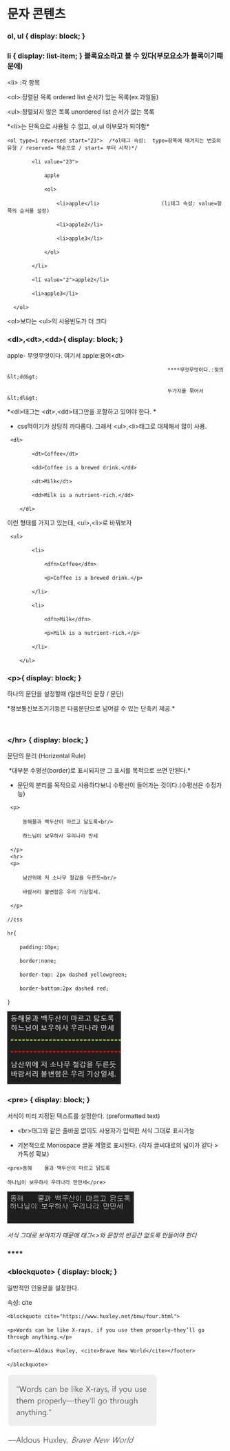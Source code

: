# 문자 콘텐츠

### **ol,** **ul** **{** **display: block; }**

###  **li** **{** **display: list-item; } 블록요소라고 볼 수 있다\(부모요소가 블록이기떄문에\)**

&lt;li&gt; :각 항목

&lt;ol&gt;:정렬된 목록 ordered list 순서가 있는 목록\(ex.과일들\)

&lt;ul&gt;:정렬되지 않은 목록 unordered list 순서가 없는 목록

 \*&lt;li&gt;는 단독으로 사용될 수 없고, ol,ul 이부모가 되야함\*

```markup
<ol type=i reversed start="23">  /*ol태그 속성:  type=항목에 매겨지는 번호의 유형 / reserved= 역순으로 / start= 부터 시작)*/

        <li value="23">                 

            apple

            <ol>

                <li>apple</li>                    (li태그 속성: value=항목의 순서를 설정)

                <li>apple2</li>

                <li>apple3</li>

            </ol>

        </li>

        <li value="2">apple2</li>

        <li>apple3</li>

  </ol>
```

&lt;ol&gt;보다는 &lt;ul&gt;의 사용빈도가 더 크다



### **&lt;dl&gt;**,&lt;dt&gt;,&lt;dd&gt;**{** **display: block; }**

apple- 무엇무엇이다. 여기서      apple:용어&lt;dt&gt;

                                                        ****무엇무엇이다.:정의&lt;dd&gt;

                                                        두가지를 묶어서 &lt;dl&gt;



\*&lt;dl&gt;태그는 &lt;dt&gt;,&lt;dd&gt;태그만을 포함하고 있어야 한다. \*

 - css먹이기가 상당히 까다롭다. 그래서 &lt;ul&gt;,&lt;li&gt;태그로 대체해서 많이 사용.

```markup
 <dl>

        <dt>Coffee</dt>

        <dd>Coffee is a brewed drink.</dd>

        <dt>Milk</dt>

        <dd>Milk is a nutrient-rich.</dd>

    </dl>
```

이런 형태를 가지고 있는데, &lt;ul&gt;,&lt;li&gt;로 바꿔보자

```markup
 <ul>

        <li>

            <dfn>Coffee</dfn>

            <p>Coffee is a brewed drink.</p>

        </li>

        <li>

            <dfn>Milk</dfn>

            <p>Milk is a nutrient-rich.</p>

        </li>

    </ul>
```

### **&lt;p&gt;{** **display: block; }**

하나의 문단을 설정할때 \(일반적인 문장 / 문단\)

​\*정보통신보조기기등은 다음문단으로 넘어갈 수 있는 단축키 제공.\*

​

### **&lt;/hr&gt;** **{** **display: block; }**

문단의 분리 \(Horizental Rule\)

​ \*대부분 수평선\(border\)로 표시되지만 그 표시를 목적으로 쓰면 안된다.\*

 - 문단의 분리를 목적으로 사용하다보니 수평선이 들어가는 것이다.\(수평선은 수정가능\)

```markup
 <p>

     동해물과 백두산이 마르고 닳도록<br/>

     하느님이 보우하사 우리나라 만세

 </p>
 <hr>
 <p>

     남산위에 저 소나무 철갑을 두른듯<br/>

     바람서리 불변함은 우리 기상일세.

 </p>

//css

hr{

    padding:10px;

    border:none;

    border-top: 2px dashed yellowgreen;

    border-bottom:2px dashed red;

}
```

![&#xC774;&#xB7F0; &#xACB0;&#xACFC;&#xAC00; &#xB098;&#xC640;&#xC694;](../.gitbook/assets/image.png)

### **&lt;pre&gt;** **{** **display: block; }**

서식이 미리 지정된 텍스트를 설정한다. \(preformatted text\)

 - &lt;br&gt;태그와 같은 줄바꿈 없이도 사용자가 입력한 서식 그대로 표시가능

 - 기본적으로 Monospace 글꼴 계열로 표시된다. \(각자 글씨대로의 넓이가 같다 &gt; 가독성 확보\)

```markup
<pre>동해    물과 백두산이 마르고 닭도록

하나님이 보우하사 우리나라 만만세</pre>
```

![&#xB744;&#xC5B4;&#xC4F0;&#xAE30; &#xBCF4;&#xC774;&#xC2DC;&#xC8E0;?](../.gitbook/assets/image%20%281%29.png)

_서식 그대로 보여지기 때문에 태그&lt;&gt;와 문장의 빈공간 없도록 만들어야 한다_

### \*\*\*\*

### **&lt;blockquote&gt;** **{** **display: block; }**

일반적인 인용문을 설정한다.

​속성: cite

```markup
<blockquote cite="https://www.huxley.net/bnw/four.html">

<p>Words can be like X-rays, if you use them properly—they’ll go through anything.</p>

<footer>—Aldous Huxley, <cite>Brave New World</cite></footer>

</blockquote>
```

![&#xC774;&#xB807;&#xAC8C; &#xD45C;&#xD604;&#xB41C;&#xB2F5;&#xB2C8;&#xB2E4;](../.gitbook/assets/image%20%282%29.png)

